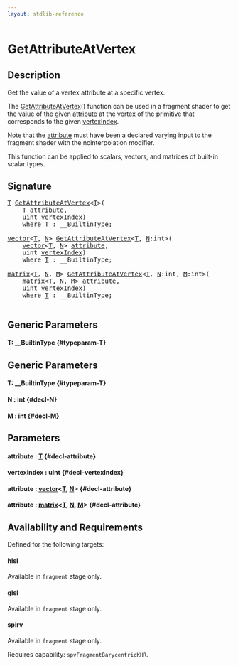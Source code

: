 ```yaml
---
layout: stdlib-reference
---
```


# GetAttributeAtVertex

## Description

Get the value of a vertex attribute at a specific vertex.

The <span class='code'><a href="/stdlib-reference/global-decls/GetAttributeAtVertex">GetAttributeAtVertex</a>()</span> function can be used in a fragment shader
to get the value of the given <span class='code'><a href="/stdlib-reference/global-decls/GetAttributeAtVertex#decl-attribute" class="code_param">attribute</a></span> at the vertex of the primitive
that corresponds to the given <span class='code'><a href="/stdlib-reference/global-decls/GetAttributeAtVertex#decl-vertexIndex" class="code_param">vertexIndex</a></span>.

Note that the <span class='code'><a href="/stdlib-reference/global-decls/GetAttributeAtVertex#decl-attribute" class="code_param">attribute</a></span> must have been a declared varying input to
the fragment shader with the <span class='code'>nointerpolation</span> modifier.

This function can be applied to scalars, vectors, and matrices of
built-in scalar types.




## Signature 

<pre>
<a href="/stdlib-reference/global-decls/GetAttributeAtVertex#typeparam-T" class="code_type">T</a> <a href="/stdlib-reference/global-decls/GetAttributeAtVertex">GetAttributeAtVertex</a>&lt;<a href="/stdlib-reference/global-decls/GetAttributeAtVertex#typeparam-T" class="code_type">T</a>&gt;(
    <a href="/stdlib-reference/global-decls/GetAttributeAtVertex#typeparam-T" class="code_type">T</a> <a href="/stdlib-reference/global-decls/GetAttributeAtVertex#decl-attribute" class="code_param">attribute</a>,
    <span class="code_keyword">uint</span> <a href="/stdlib-reference/global-decls/GetAttributeAtVertex#decl-vertexIndex" class="code_param">vertexIndex</a>)
    <span class='code_keyword'>where</span> <a href="/stdlib-reference/global-decls/GetAttributeAtVertex#typeparam-T" class="code_type">T</a> : __BuiltinType;

<a href="/stdlib-reference/types/vector/index">vector</a>&lt;<a href="/stdlib-reference/types/vector/index#typeparam-T" class="code_type">T</a>, <a href="/stdlib-reference/types/vector/index#decl-N" class="code_var">N</a>&gt; <a href="/stdlib-reference/global-decls/GetAttributeAtVertex">GetAttributeAtVertex</a>&lt;<a href="/stdlib-reference/global-decls/GetAttributeAtVertex#typeparam-T" class="code_type">T</a>, <a href="/stdlib-reference/global-decls/GetAttributeAtVertex#decl-N" class="code_var">N</a>:<span class="code_keyword">int</span>&gt;(
    <a href="/stdlib-reference/types/vector/index">vector</a>&lt;<a href="/stdlib-reference/types/vector/index#typeparam-T" class="code_type">T</a>, <a href="/stdlib-reference/types/vector/index#decl-N" class="code_var">N</a>&gt; <a href="/stdlib-reference/global-decls/GetAttributeAtVertex#decl-attribute" class="code_param">attribute</a>,
    <span class="code_keyword">uint</span> <a href="/stdlib-reference/global-decls/GetAttributeAtVertex#decl-vertexIndex" class="code_param">vertexIndex</a>)
    <span class='code_keyword'>where</span> <a href="/stdlib-reference/global-decls/GetAttributeAtVertex#typeparam-T" class="code_type">T</a> : __BuiltinType;

<a href="/stdlib-reference/types/matrix/index">matrix</a>&lt;<a href="/stdlib-reference/types/matrix/T" class="code_type">T</a>, <a href="/stdlib-reference/types/matrix/index#decl-N" class="code_var">N</a>, <a href="/stdlib-reference/types/matrix/index#decl-M" class="code_var">M</a>&gt; <a href="/stdlib-reference/global-decls/GetAttributeAtVertex">GetAttributeAtVertex</a>&lt;<a href="/stdlib-reference/global-decls/GetAttributeAtVertex#typeparam-T" class="code_type">T</a>, <a href="/stdlib-reference/global-decls/GetAttributeAtVertex#decl-N" class="code_var">N</a>:<span class="code_keyword">int</span>, <a href="/stdlib-reference/global-decls/GetAttributeAtVertex#decl-M" class="code_var">M</a>:<span class="code_keyword">int</span>&gt;(
    <a href="/stdlib-reference/types/matrix/index">matrix</a>&lt;<a href="/stdlib-reference/types/matrix/T" class="code_type">T</a>, <a href="/stdlib-reference/types/matrix/index#decl-N" class="code_var">N</a>, <a href="/stdlib-reference/types/matrix/index#decl-M" class="code_var">M</a>&gt; <a href="/stdlib-reference/global-decls/GetAttributeAtVertex#decl-attribute" class="code_param">attribute</a>,
    <span class="code_keyword">uint</span> <a href="/stdlib-reference/global-decls/GetAttributeAtVertex#decl-vertexIndex" class="code_param">vertexIndex</a>)
    <span class='code_keyword'>where</span> <a href="/stdlib-reference/global-decls/GetAttributeAtVertex#typeparam-T" class="code_type">T</a> : __BuiltinType;

</pre>

## Generic Parameters

#### T: \_\_BuiltinType {#typeparam-T}

## Generic Parameters

#### T: \_\_BuiltinType {#typeparam-T}
#### N  : int {#decl-N}
#### M  : int {#decl-M}

## Parameters

#### attribute  : [T](/stdlib-reference/global-decls/GetAttributeAtVertex#typeparam-T) {#decl-attribute}
#### vertexIndex  : uint {#decl-vertexIndex}
#### attribute  : [vector](/stdlib-reference/types/vector/index)\<[T](/stdlib-reference/types/vector/index#typeparam-T), [N](/stdlib-reference/types/vector/index#decl-N)\> {#decl-attribute}
#### attribute  : [matrix](/stdlib-reference/types/matrix/index)\<[T](/stdlib-reference/types/matrix/T), [N](/stdlib-reference/types/matrix/index#decl-N), [M](/stdlib-reference/types/matrix/index#decl-M)\> {#decl-attribute}

## Availability and Requirements

Defined for the following targets:

#### hlsl
Available in `fragment` stage only.

#### glsl
Available in `fragment` stage only.

#### spirv
Available in `fragment` stage only.

Requires capability: `spvFragmentBarycentricKHR`.


